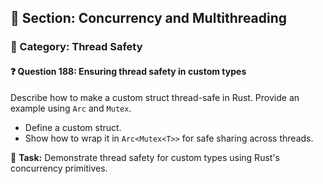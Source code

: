 ## 📘 Section: Concurrency and Multithreading  
### 🔹 Category: Thread Safety  
#### ❓ Question 188: Ensuring thread safety in custom types

Describe how to make a custom struct thread-safe in Rust. Provide an example using `Arc` and `Mutex`.

- Define a custom struct.
- Show how to wrap it in `Arc<Mutex<T>>` for safe sharing across threads.

🔧 **Task:** Demonstrate thread safety for custom types using Rust's concurrency primitives.
